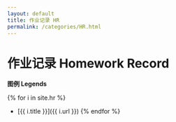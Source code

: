 ```yaml
---
layout: default
title: 作业记录 HR
permalink: /categories/HR.html
---
```


# 作业记录 Homework Record

**图例 Legends**

<span style="margin:0px; font-family:微软雅黑;" hidden><span style="color: #ff0000">●</span> 今交/紧急<br /><span style="color: #00ff00">●</span> 明交<br /><span style="color: #0000ff">●</span> 明不交/延期<br /><span style="color: #ffa0c4">●</span> 周期性</span>

{% for i in site.hr %}
- [{{ i.title }}]({{ i.url }})
{% endfor %}